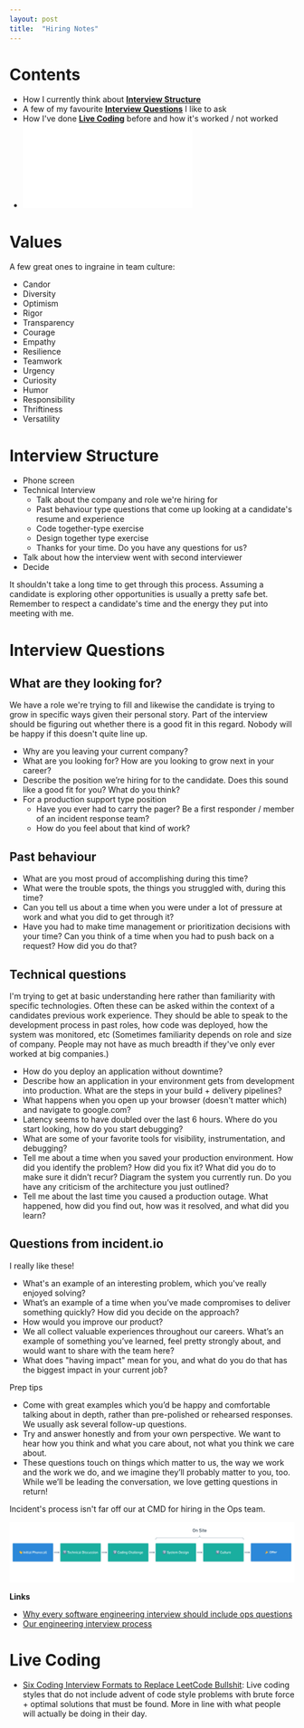 ```yaml
---
layout: post
title:  "Hiring Notes"
---
```


# Contents

* How I currently think about [**Interview Structure**](#interview-structure)
* A few of my favourite [**Interview Questions**](#interview-questions) I like to ask
* How I've done [**Live Coding**](#live-coding) before and how it's worked / not worked
* ![Impactful Interviews](/assets/2023/Impact_Interview_1page_Guide.pdf)

# Values

A few great ones to ingraine in team culture:

* Candor
* Diversity
* Optimism
* Rigor
* Transparency
* Courage
* Empathy
* Resilience
* Teamwork
* Urgency
* Curiosity
* Humor
* Responsibility
* Thriftiness
* Versatility

# Interview Structure

* Phone screen
* Technical Interview
  * Talk about the company and role we're hiring for
  * Past behaviour type questions that come up looking at a candidate's resume and experience
  * Code together-type exercise
  * Design together type exercise
  * Thanks for your time. Do you have any questions for us?
* Talk about how the interview went with second interviewer
* Decide

It shouldn't take a long time to get through this process. Assuming a candidate is exploring other opportunities is usually a pretty safe bet. Remember to respect a candidate's time and the energy they put into meeting with me.

# Interview Questions

## What are they looking for?

We have a role we're trying to fill and likewise the candidate is trying to grow in specific ways given their personal story. Part of the interview should be figuring out whether there is a good fit in this regard. Nobody will be happy if this doesn't quite line up.

* Why are you leaving your current company?
* What are you looking for? How are you looking to grow next in your career?
* Describe the position we’re hiring for to the candidate. Does this sound like a good fit for you? What do you think?
* For a production support type position
    * Have you ever had to carry the pager? Be a first responder / member of an incident response team?
    * How do you feel about that kind of work?

## Past behaviour

* What are you most proud of accomplishing during this time?
* What were the trouble spots, the things you struggled with, during this time?
* Can you tell us about a time when you were under a lot of pressure at work and what you did to get through it?
* Have you had to make time management or prioritization decisions with your time? Can you think of a time when you had to push back on a request? How did you do that?

## Technical questions

I'm trying to get at basic understanding here rather than familiarity with specific technologies. Often these can be asked within the context of a candidates previous work experience. They should be able to speak to the development process in past roles, how code was deployed, how the system was monitored, etc (Sometimes familiarity depends on role and size of company. People may not have as much breadth if they've only ever worked at big companies.)

* How do you deploy an application without downtime?
* Describe how an application in your environment gets from development into production. What are the steps in your build + delivery pipelines?
* What happens when you open up your browser (doesn't matter which) and navigate to google.com?
* Latency seems to have doubled over the last 6 hours. Where do you start looking, how do you start debugging?
* What are some of your favorite tools for visibility, instrumentation, and debugging?
* Tell me about a time when you saved your production environment. How did you identify the problem? How did you fix it? What did you do to make sure it didn’t recur? Diagram the system you currently run. Do you have any criticism of the architecture you just outlined?
* Tell me about the last time you caused a production outage. What happened, how did you find out, how was it resolved, and what did you learn?

## Questions from incident.io

I really like these!

* What's an example of an interesting problem, which you've really enjoyed solving?
* What’s an example of a time when you’ve made compromises to deliver something quickly? How did you decide on the approach?
* How would you improve our product?
* We all collect valuable experiences throughout our careers. What’s an example of something you’ve learned, feel pretty strongly about, and would want to share with the team here?
* What does "having impact" mean for you, and what do you do that has the biggest impact in your current job?

Prep tips

* Come with great examples which you’d be happy and comfortable talking about in depth, rather than pre-polished or rehearsed responses. We usually ask several follow-up questions.
* Try and answer honestly and from your own perspective. We want to hear how you think and what you care about, not what you think we care about.
* These questions touch on things which matter to us, the way we work and the work we do, and we imagine they’ll probably matter to you, too. While we’ll be leading the conversation, we love getting questions in return!

Incident's process isn't far off our at CMD for hiring in the Ops team.

![incident hiring process](/assets/images/incidentio_hiring_process.png)

**Links**

* [Why every software engineering interview should include ops questions](https://charity.wtf/2021/08/21/why-every-software-engineering-interview-should-include-ops-questions/)
* [Our engineering interview process](https://incident.io/blog/our-engineering-interview-process)

# Live Coding

* [Six Coding Interview Formats to Replace LeetCode Bullshit](https://hoffm.medium.com/six-coding-interview-formats-to-replace-leetcode-84f3c770b5c1): Live coding styles that do not include advent of code style problems with brute force + optimal solutions that must be found. More in line with what people will actually be doing in their day.
